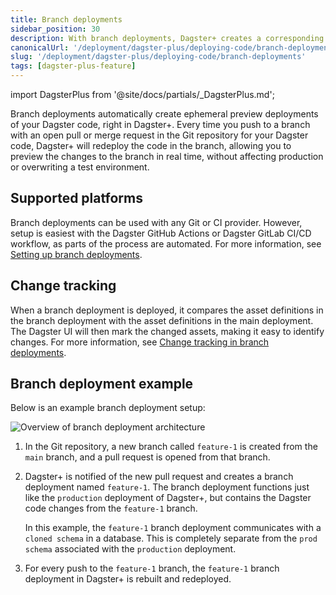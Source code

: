 ```yaml
---
title: Branch deployments
sidebar_position: 30
description: With branch deployments, Dagster+ creates a corresponding ephemeral preview deployment of your Dagster code for each pull or merge request to show what your pipeline will look like after the change is merged.
canonicalUrl: '/deployment/dagster-plus/deploying-code/branch-deployments'
slug: '/deployment/dagster-plus/deploying-code/branch-deployments'
tags: [dagster-plus-feature]
---
```


import DagsterPlus from '@site/docs/partials/\_DagsterPlus.md';

<DagsterPlus />

Branch deployments automatically create ephemeral preview deployments of your Dagster code, right in Dagster+. Every time you push to a branch with an open pull or merge request in the Git repository for your Dagster code, Dagster+ will redeploy the code in the branch, allowing you to preview the changes to the branch in real time, without affecting production or overwriting a test environment.

## Supported platforms

Branch deployments can be used with any Git or CI provider. However, setup is easiest with the Dagster GitHub Actions or Dagster GitLab CI/CD workflow, as parts of the process are automated. For more information, see [Setting up branch deployments](/deployment/dagster-plus/deploying-code/branch-deployments/setting-up-branch-deployments).

## Change tracking

When a branch deployment is deployed, it compares the asset definitions in the branch deployment with the asset definitions in the main deployment. The Dagster UI will then mark the changed assets, making it easy to identify changes. For more information, see [Change tracking in branch deployments](/deployment/dagster-plus/deploying-code/branch-deployments/change-tracking).

## Branch deployment example

Below is an example branch deployment setup:

![Overview of branch deployment architecture](/images/dagster-plus/features/branch-deployments/branch-deployments.png)

1. In the Git repository, a new branch called `feature-1` is created from the `main` branch, and a pull request is opened from that branch.

2. Dagster+ is notified of the new pull request and creates a branch deployment named `feature-1`. The branch deployment functions just like the `production` deployment of Dagster+, but contains the Dagster code changes from the `feature-1` branch.

   In this example, the `feature-1` branch deployment communicates with a `cloned schema` in a database. This is completely separate from the `prod schema` associated with the `production` deployment.

3. For every push to the `feature-1` branch, the `feature-1` branch deployment in Dagster+ is rebuilt and redeployed.